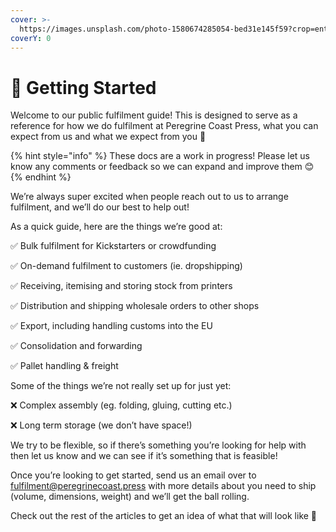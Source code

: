 ```yaml
---
cover: >-
  https://images.unsplash.com/photo-1580674285054-bed31e145f59?crop=entropy&cs=tinysrgb&fm=jpg&ixid=MnwxOTcwMjR8MHwxfHNlYXJjaHwxfHxwYWNrYWdlc3xlbnwwfHx8fDE2NzA3NzAzNjk&ixlib=rb-4.0.3&q=80
coverY: 0
---
```


# 👋 Getting Started

Welcome to our public fulfilment guide! This is designed to serve as a reference for how we do fulfilment at Peregrine Coast Press, what you can expect from us and what we expect from you 🙂

{% hint style="info" %}
These docs are a work in progress! Please let us know any comments or feedback so we can expand and improve them 😊
{% endhint %}

We’re always super excited when people reach out to us to arrange fulfilment, and we’ll do our best to help out!

As a quick guide, here are the things we’re good at:

✅ Bulk fulfilment for Kickstarters or crowdfunding

✅ On-demand fulfilment to customers (ie. dropshipping)

✅ Receiving, itemising and storing stock from printers

✅ Distribution and shipping wholesale orders to other shops

✅ Export, including handling customs into the EU

✅ Consolidation and forwarding

✅ Pallet handling & freight

Some of the things we’re not really set up for just yet:

❌ Complex assembly (eg. folding, gluing, cutting etc.)

❌ Long term storage (we don’t have space!)

We try to be flexible, so if there’s something you’re looking for help with then let us know and we can see if it’s something that is feasible!

Once you’re looking to get started, send us an email over to fulfilment@peregrinecoast.press with more details about you need to ship (volume, dimensions, weight) and we’ll get the ball rolling.

Check out the rest of the articles to get an idea of what that will look like 🙂
